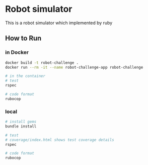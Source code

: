 # Robot simulator
This is a robot simulator which implemented by ruby

## How to Run

### in Docker
```bash
docker build -t robot-challenge .
docker run --rm -it --name robot-challenge-app robot-challenge

# in the container
# test
rspec

# code format
rubocop

```

### local

```bash
# install gems
bundle install

# test
# coverage/index.html shows test coverage details
rspec

# code format
rubocop

```